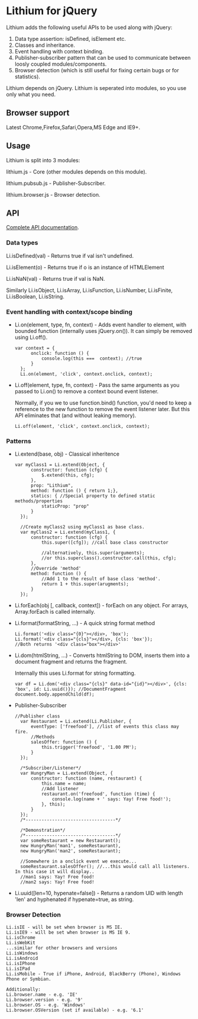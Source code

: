 # Lithium for jQuery

Lithium adds the following useful APIs to be used along with jQuery:

1. Data type assertion: isDefined, isElement etc.
2. Classes and inheritance.
3. Event handling with context binding.
4. Publisher-subscriber pattern that can be used to communicate between loosly coupled modules/components.
5. Browser detection (which is still useful for fixing certain bugs or for statistics).

Lithium depends on jQuery. Lithium is seperated into modules, so you use only what you need.

## Browser support

Latest Chrome,Firefox,Safari,Opera,MS Edge and IE9+.

## Usage

Lithium is split into 3 modules:

lithium.js - Core (other modules depends on this module).

lithium.pubsub.js - Publisher-Subscriber.

lithium.browser.js - Browser detection.

## API

[Complete API documentation](http://munawwar.github.com/Lithium/doc/).

### Data types

Li.isDefined(val) - Returns true if val isn't undefined.

Li.isElement(o) - Returns true if o is an instance of HTMLElement

Li.isNaN(val) - Returns true if val is NaN.

Similarly Li.isObject, Li.isArray, Li.isFunction, Li.isNumber, Li.isFinite, Li.isBoolean, Li.isString.

### Event handling with context/scope binding

* Li.on(element, type, fn, context) - Adds event handler to element, with bounded function (internally uses jQuery.on()). It can simply be removed using Li.off().

    <pre><code>var context = {
        onclick: function () {
            console.log(this ===  context); //true
        }
    };
    Li.on(element, 'click', context.onclick, context);</code></pre>

* Li.off(element, type, fn, context) - Pass the same arguments as you passed to Li.on() to remove a context bound event listener.

    Normally, if you we to use function.bind() function, you'd need to keep a reference to the new function to remove the event listener later. But this API eliminates that (and without leaking memory).

    <pre><code>Li.off(element, 'click', context.onclick, context);</code></pre>

### Patterns

* Li.extend(base, obj) - Classical inheritence

    <pre><code>var myClass1 = Li.extend(Object, {
        constructor: function (cfg) {
            $.extend(this, cfg);
        },
        prop: "Lithium",
        method: function () { return 1;},
        statics: { //Special property to defined static methods/properties
            staticProp: "prop"
        }
    });

    //Create myClass2 using myClass1 as base class.
    var myClass2 = Li.extend(myClass1, {
        constructor: function (cfg) {
            this.super([cfg]); //call base class constructor

            //alternatively, this.super(arguments);
            //or this.superclass().constructor.call(this, cfg);
        },
        //Override 'method'
        method: function () {
            //Add 1 to the result of base class 'method'.
            return 1 + this.super(arugments);
        }
    });</code></pre>

* Li.forEach(obj [, callback, context]) - forEach on any object. For arrays, Array.forEach is called internally.

* Li.format(formatString, ...) - A quick string format method

    <pre><code>Li.format('&lt;div class="{0}"&gt;&lt;/div&gt;, 'box');
  Li.format('&lt;div class="{cls}"&gt;&lt;/div&gt;, {cls: 'box'});
  //Both returns '&lt;div class="box"&gt;&lt;/div&gt;'</code></pre>

* Li.dom(htmlString, ...) - Converts htmlString to DOM, inserts them into a document fragment and returns the fragment.

    Internally this uses Li.format for string formatting.

    <pre><code>var df = Li.dom('&lt;div class="{cls}" data-id="{id}"&gt;&lt;/div&gt;', {cls: 'box', id: Li.uuid()}); //DocumentFragment
  document.body.appendChild(df);</code></pre>

* Publisher-Subscriber

    <pre><code>//Publisher class
    var Restaurant = Li.extend(Li.Publisher, {
        eventType: ['freefood'], //list of events this class may fire.
        //Methods
        salesOffer: function () {
            this.trigger('freefood', '1.00 PM');
        }
    });

    /*Subscriber/Listener*/
    var HungryMan = Li.extend(Object, {
        constructor: function (name, restaurant) {
            this.name = name;
            //Add listener
            restaurant.on('freefood', function (time) {
                console.log(name + ' says: Yay! Free food!');
            }, this);
        }
    });
    /*----------------------------------*/

    /*Demonstration*/
    /*----------------------------------*/
    var someRestaurant = new Restaurant();
    new HungryMan('man1', someRestaurant),
    new HungryMan('man2', someRestaurant);

    //Somewhere in a onclick event we execute...
    someRestaurant.salesOffer(); //...this would call all listeners. In this case it will display..
    //man1 says: Yay! Free food!
    //man2 says: Yay! Free food!</code></pre>

* Li.uuid([len=10, hypenate=false]) - Returns a random UID with length 'len' and hyphenated if hypenate=true, as string.

### Browser Detection

<pre><code>Li.isIE - will be set when browser is MS IE.
Li.isIE9 - will be set when browser is MS IE 9.
Li.isChrome
Li.isWebKit
...similar for other browsers and versions
Li.isWindows
Li.isAndroid
Li.isIPhone
Li.isIPad
Li.isMobile - True if iPhone, Android, BlackBerry (Phone), Windows Phone or Symbian.

Additionally:
Li.browser.name - e.g. 'IE'
Li.browser.version - e.g. '9'
Li.browser.OS - e.g. 'Windows'
Li.browser.OSVersion (set if available) - e.g. '6.1'
</code></pre>
